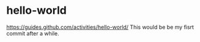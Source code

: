 # hello-world
https://guides.github.com/activities/hello-world/
This would be be my fisrt commit after a while.
